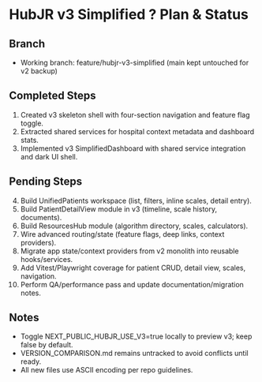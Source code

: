 # HubJR v3 Simplified ? Plan & Status

## Branch
- Working branch: feature/hubjr-v3-simplified (main kept untouched for v2 backup)

## Completed Steps
1. Created v3 skeleton shell with four-section navigation and feature flag toggle.
2. Extracted shared services for hospital context metadata and dashboard stats.
3. Implemented v3 SimplifiedDashboard with shared service integration and dark UI shell.

## Pending Steps
4. Build UnifiedPatients workspace (list, filters, inline scales, detail entry).
5. Build PatientDetailView module in v3 (timeline, scale history, documents).
6. Build ResourcesHub module (algorithm directory, scales, calculators).
7. Wire advanced routing/state (feature flags, deep links, context providers).
8. Migrate app state/context providers from v2 monolith into reusable hooks/services.
9. Add Vitest/Playwright coverage for patient CRUD, detail view, scales, navigation.
10. Perform QA/performance pass and update documentation/migration notes.

## Notes
- Toggle NEXT_PUBLIC_HUBJR_USE_V3=true locally to preview v3; keep false by default.
- VERSION_COMPARISON.md remains untracked to avoid conflicts until ready.
- All new files use ASCII encoding per repo guidelines.
